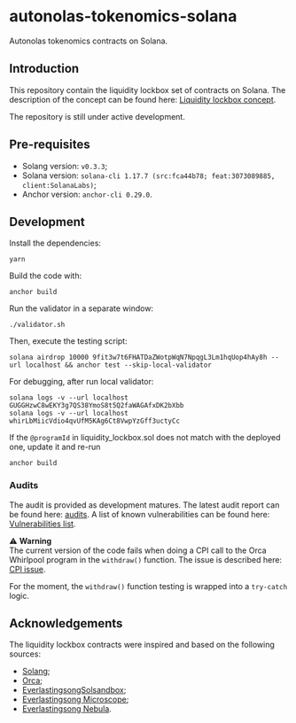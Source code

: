 # autonolas-tokenomics-solana
Autonolas tokenomics contracts on Solana.

## Introduction
This repository contain the liquidity lockbox set of contracts on Solana. The description of the concept can be found here:
[Liquidity lockbox concept](https://github.com/valory-xyz/autonolas-tokenomics-solana/blob/main/docs/Bonding_mechanism_with_liquidity_on_Solana?raw=true).

The repository is still under active development.

## Pre-requisites
- Solang version: `v0.3.3`;
- Solana version: `solana-cli 1.17.7 (src:fca44b78; feat:3073089885, client:SolanaLabs)`;
- Anchor version: `anchor-cli 0.29.0`.

## Development
Install the dependencies:
```
yarn
```

Build the code with:
```
anchor build
```

Run the validator in a separate window:
```
./validator.sh
```

Then, execute the testing script:
```
solana airdrop 10000 9fit3w7t6FHATDaZWotpWqN7NpqgL3Lm1hqUop4hAy8h --url localhost && anchor test --skip-local-validator
```

For debugging, after run local validator:
```
solana logs -v --url localhost GUGGHzwC8wEKY3g7QS38YmoS8t5Q2faWAGAfxDK2bXbb
solana logs -v --url localhost whirLbMiicVdio4qvUfM5KAg6Ct8VwpYzGff3uctyCc
```

If the `@programId` in liquidity_lockbox.sol does not match with the deployed one, update it and re-run
```
anchor build
```

### Audits
The audit is provided as development matures. The latest audit report can be found here: [audits](https://github.com/valory-xyz/autonolas-tokenomics-solana/blob/main/audits).
A list of known vulnerabilities can be found here: [Vulnerabilities list](https://github.com/valory-xyz/autonolas-tokenomics-solana/blob/main/docs/Vulnerabilities_list_tokenomics-solana.pdf?raw=true).

:warning: **Warning** <br />
The current version of the code fails when doing a CPI call to the Orca Whirlpool program in the `withdraw()` function.
The issue is described here: [CPI issue](https://github.com/hyperledger/solang/issues/1610).

For the moment, the `withdraw()` function testing is wrapped into a `try-catch` logic.

## Acknowledgements
The liquidity lockbox contracts were inspired and based on the following sources:
- [Solang](https://github.com/hyperledger/solang);
- [Orca](https://github.com/orca-so/whirlpools);
- [EverlastingsongSolsandbox](https://github.com/everlastingsong/solsandbox);
- [Everlastingsong Microscope](https://everlastingsong.github.io/account-microscope);
- [Everlastingsong Nebula](https://everlastingsong.github.io/nebula/).